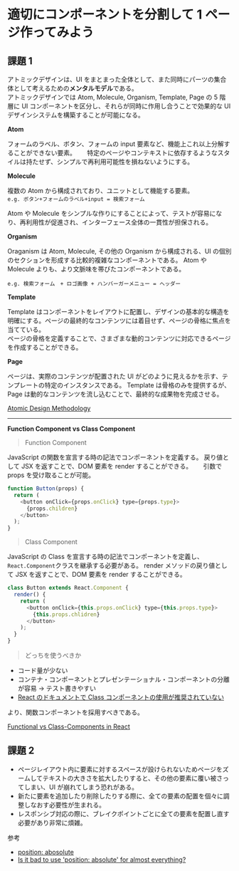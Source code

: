 # 適切にコンポーネントを分割して 1 ページ作ってみよう

## 課題 1

アトミックデザインは、UI をまとまった全体として、また同時にパーツの集合体として考えるための**メンタルモデル**である。  
アトミックデザインでは Atom, Molecule, Organism, Template, Page の 5 階層に UI コンポーネントを区分し、それらが同時に作用し合うことで効果的な UI デザインシステムを構築することが可能になる。

**Atom**

フォームのラベル、ボタン、フォームの input 要素など、機能上これ以上分解することができない要素。　　
特定のページやコンテキストに依存するようなスタイルは持たせず、シンプルで再利用可能性を損ねないようにする。

**Molecule**

複数の Atom から構成されており、ユニットとして機能する要素。  
`e.g. ボタン+フォームのラベル+input = 検索フォーム`

Atom や Molecule をシンプルな作りにすることによって、テストが容易になり、再利用性が促進され、インターフェース全体の一貫性が担保される。

**Organism**

Oraganism は Atom, Molecule, その他の Organism から構成される、UI の個別のセクションを形成する比較的複雑なコンポーネントである。
Atom や Molecule よりも、より文脈味を帯びたコンポーネントである。

`e.g. 検索フォーム　+ ロゴ画像 + ハンバーガーメニュー = ヘッダー`

**Template**

Template はコンポーネントをレイアウトに配置し、デザインの基本的な構造を明確にする。ページの最終的なコンテンツには着目せず、ページの骨格に焦点を当てている。  
ページの骨格を定義することで、さまざまな動的コンテンツに対応できるページを作成することができる。

**Page**

ページは、実際のコンテンツが配置された UI がどのように見えるかを示す、テンプレートの特定のインスタンスである。
Template は骨格のみを提供するが、Page は動的なコンテンツを流し込むことで、最終的な成果物を完成させる。

[Atomic Design Methodology](https://atomicdesign.bradfrost.com/chapter-2/)

---

**Function Component vs Class Component**

> Function Component

JavaScript の関数を宣言する時の記法でコンポーネントを定義する。
戻り値として JSX を返すことで、DOM 要素を render することができる。　　
引数で props を受け取ることが可能。

```js
function Button(props) {
  return (
    <button onClick={props.onClick} type={props.type}>
      {props.children}
    </button>
  );
}
```

> Class Component

JavaScript の Class を宣言する時の記法でコンポーネントを定義し、`React.Component`クラスを継承する必要がある。
render メソッドの戻り値として JSX を返すことで、DOM 要素を render することができる。

```js
class Button extends React.Component {
  render() {
    return (
      <button onClick={this.props.onClick} type={this.props.type}>
        {this.props.chlidren}
      </button>
    );
  }
}
```

> どっちを使うべきか

- コード量が少ない
- コンテナ・コンポーネントとプレゼンテーショナル・コンポーネントの分離が容易 → テスト書きやすい
- [React のドキュメントで Class コンポーネントの使用が推奨されていない](https://react.dev/reference/react/Component#alternatives:~:text=what%20componentDidMount%20does.-,Pitfall,-We%20recommend%20defining)

より、関数コンポーネントを採用すべきである。

[Functional vs Class-Components in React](https://djoech.medium.com/functional-vs-class-components-in-react-231e3fbd7108)

## 課題 2

- ページレイアウト内に要素に対するスペースが設けられないためページをズームしてテキストの大きさを拡大したりすると、その他の要素に覆い被さってしまい、UI が崩れてしまう恐れがある。
- 新たに要素を追加したり削除したりする際に、全ての要素の配置を個々に調整しなおす必要性が生まれる。
- レスポンシブ対応の際に、ブレイクポイントごとに全ての要素を配置し直す必要があり非常に煩雑。

参考

- [position: abosolute](https://developer.mozilla.org/en-US/docs/Web/CSS/position#absolute)
- [Is it bad to use 'position: absolute' for almost everything?](https://www.reddit.com/r/Frontend/comments/s7blr6/is_it_bad_to_use_position_absolute_for_almost/)
